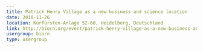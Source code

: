 ```yaml
---
title: Patrick Henry Village as a new business and science location
date: 2018-11-26
location: Kurfürsten-Anlage 52-60, Heidelberg, Deutschland
link: http://biorn.org/event/patrick-henry-village-as-a-new-business-and-science-location/
usergroup: biorn
type: usergroup
---
```

